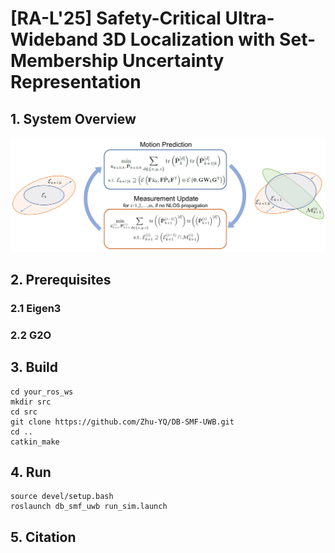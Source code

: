 # [RA-L'25] Safety-Critical Ultra-Wideband 3D Localization with Set-Membership Uncertainty Representation

## 1. System Overview

![](./pics/overview.png)

## 2. Prerequisites

### 2.1 Eigen3



### 2.2 G2O


## 3. Build
```
cd your_ros_ws
mkdir src
cd src
git clone https://github.com/Zhu-YQ/DB-SMF-UWB.git
cd ..
catkin_make
```


## 4. Run
```
source devel/setup.bash
roslaunch db_smf_uwb run_sim.launch
```


## 5. Citation

